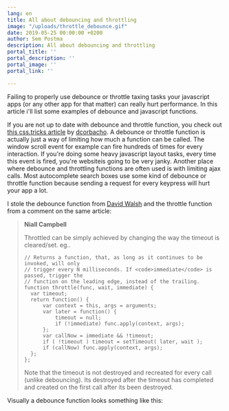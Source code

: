 ```yaml
---
lang: en
title: All about debouncing and throttling
image: "/uploads/throttle_debounce.gif"
date: 2019-05-25 00:00:00 +0200
author: Sem Postma
description: All about debouncing and throttling
portal_title: ''
portal_description: ''
portal_image: ''
portal_link: ''

---
```

Failing to properly use debounce or throttle taxing tasks your javascript apps (or any other app for that matter) can really hurt performance. In this article i'll list some examples of debounce and javascript functions. 

If you are not up to date with debounce and throttle function, you check out[ this css.tricks article](https://css-tricks.com/debouncing-throttling-explained-examples/) by [dcorbacho](https://css-tricks.com/author/dcorbacho/ "https://css-tricks.com/author/dcorbacho/"). A debounce or throttle function is actually just a way of limiting how much a function can be called. The window scroll event for example can fire hundreds of times for every interaction. If you're doing some heavy javascript layout tasks, every time this event is fired, you're websiteis going to be very janky. Another place where debounce and throttling functions are often used is with limiting ajax calls. Most autocomplete search boxes use some kind of debounce or throttle function because sending a request for every keypress will hurt your app a lot.

I stole the debounce  function from [David Walsh](https://davidwalsh.name/) and the throttle function from a comment on the same article:

> **Niall Campbell**
>
> Throttled can be simply achieved by changing the way the timeout is cleared/set. eg..
>
>     // Returns a function, that, as long as it continues to be invoked, will only
>     // trigger every N milliseconds. If <code>immediate</code> is passed, trigger the 
>     // function on the leading edge, instead of the trailing.
>     function throttle(func, wait, immediate) {
>     	var timeout;
>     	return function() {
>     		var context = this, args = arguments;
>     		var later = function() {
>     			timeout = null;
>     			if (!immediate) func.apply(context, args);
>     		};
>     		var callNow = immediate && !timeout;
>     		if ( !timeout ) timeout = setTimeout( later, wait );
>     		if (callNow) func.apply(context, args);
>     	};
>     };
>
> Note that the timeout is not destroyed and recreated for every call (unlike debouncing). Its destroyed after the timeout has completed and created on the first call after its been destroyed.

Visually a debounce function looks something like this: 